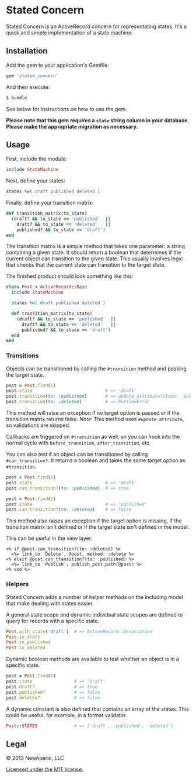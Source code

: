 # Stated Concern

Stated Concern is an ActiveRecord concern for representating states. It's a quick and simple implementation of a state machine.

## Installation

Add the gem to your application's Gemfile:

```ruby
gem 'stated_concern'
```

And then execute:

```bash
$ bundle
```

See below for instructions on how to use the gem.

**Please note that this gem requires a `state` string column in your database. Please make the appropriate migration as necessary.**

## Usage

First, include the module:

```ruby
include StateMachine
```

Next, define your states:

```ruby
states %w( draft published deleted )
```

Finally, define your transition matrix:

```ruby
def transition_matrix(to_state)
  (draft? && to_state == 'published'  ||
    draft? && to_state == 'deleted'   ||
    published? && to_state == 'draft')
end
```

The transition matrix is a simple method that takes one parameter: a string containing a given state. It should return a boolean that determines if the current object can transition to the given state. This usually involves logic that checks that the current state can transition to the target state.

The finished product should look something like this:

```ruby
class Post < ActiveRecord::Base
  include StateMachine

  states %w( draft published deleted )

  def transition_matrix(to_state)
    (draft? && to_state == 'published'  ||
      draft? && to_state == 'deleted'   ||
      published? && to_state == 'draft')
  end
end
```

### Transitions

Objects can be transitioned by calling the `#transition` method and passing the target state.

```ruby
post = Post.find(1)
post.state                            # => 'draft'
post.transition(to: :published)       # => update_attribute(state: 'published')
post.transition(to: :deleted)         # => RuntimeError
```

This method will raise an exception if no target option is passed or if the transition matrix returns false. *Note*: This method uses `#update_attribute`, so validations are skipped.

Callbacks are triggered on `#transition` as well, so you can hook into the normal cycle with `before_transition`, `after_transition`, etc.

You can also test if an object can be transitioned by calling `#can_transition?`. It returns a boolean and takes the same target option as `#transition`.

```ruby
post = Post.find(1)
post.state                            # => 'draft'
post.can_transition?(to: :published)  # => true

post = Post.find(2)
post.state                            # => 'published'
post.can_transition?(to: :deleted)    # => false
```

This method also raises an exception if the target option is missing, if the transition matrix isn't defined or if the target state isn't defined in the model.

This can be useful in the view layer:

```erb
<% if @post.can_transition?(to: :deleted) %>
  <%= link_to 'Delete', @post, method: :delete %>
<% elsif @post.can_transition?(to: :published) %>
  <%= link_to 'Publish', publish_post_path(@post) %>
<% end %>
```

### Helpers

Stated Concern adds a number of helper methods on the including model that make dealing with states easier.

A general state scope and dynamic individual state scopes are defined to query for records with a specific state.

```ruby
Post.with_state('draft')  # => ActiveRecord::Association
Post.in_draft
Post.in_published
Post.in_deleted
```

Dynamic boolean methods are available to test whether an object is in a specific state.

```ruby
post = Post.find(1)
post.state                # => 'draft'
post.draft?               # => true
post.published?           # => false
post.deleted?             # => false
```

A dynamic constant is also defined that contains an array of the states. This could be useful, for example, in a format validator.

```ruby
Post::STATES              # => ['draft', 'published', 'deleted']
```

## Legal

&copy; 2013 NewAperio, LLC

[Licensed under the MIT license.](LICENSE)
